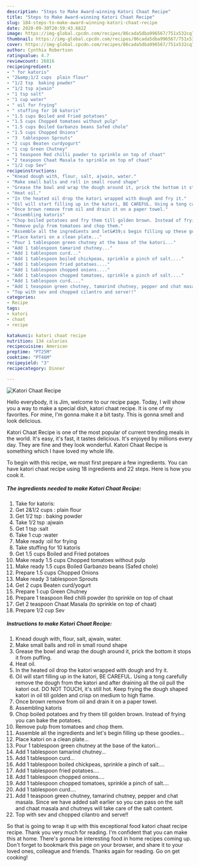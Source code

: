 ```yaml
---
description: "Steps to Make Award-winning Katori Chaat Recipe"
title: "Steps to Make Award-winning Katori Chaat Recipe"
slug: 184-steps-to-make-award-winning-katori-chaat-recipe
date: 2020-09-30T20:59:43.682Z
image: https://img-global.cpcdn.com/recipes/86cada5dba996567/751x532cq70/katori-chaat-recipe-recipe-main-photo.jpg
thumbnail: https://img-global.cpcdn.com/recipes/86cada5dba996567/751x532cq70/katori-chaat-recipe-recipe-main-photo.jpg
cover: https://img-global.cpcdn.com/recipes/86cada5dba996567/751x532cq70/katori-chaat-recipe-recipe-main-photo.jpg
author: Cynthia Robertson
ratingvalue: 4.7
reviewcount: 26816
recipeingredient:
- " for katoris"
- "2&amp;1/2 cups  plain flour"
- "1/2 tsp  baking powder"
- "1/2 tsp ajwain"
- "1 tsp salt"
- "1 cup water"
- " oil for frying"
- " stuffing for 10 katoris"
- "1.5 cups Boiled and Fried potatoes"
- "1.5 cups Chopped tomatoes without pulp"
- "1.5 cups Boiled Garbanzo beans Safed chole"
- "1.5 cups Chopped Onions"
- "3  tablespoon Sprouts"
- "2 cups Beaten curdyogurt"
- "1 cup Green Chutney"
- "1 teaspoon Red chilli powder to sprinkle on top of chaat"
- "2 teaspoon Chaat Masala to sprinkle on top of chaat"
- "1/2 cup Sev"
recipeinstructions:
- "Knead dough with, flour, salt, ajwain, water."
- "Make small balls and roll in small round shape"
- "Grease the bowl and wrap the dough around it, prick the bottom it stops it from puffing."
- "Heat oil."
- "In the heated oil drop the katori wrapped with dough and fry it."
- "Oil will start filling up in the katori, BE CAREFUL. Using a tong carefully remove the dough from the katori and after draining all the oil pull the katori out. DO NOT TOUCH, it&#39;s still hot. Keep frying the dough shaped katori in oil till golden and crisp on medium to high flame."
- "Once brown remove from oil and drain it on a paper towel."
- "Assembling katoris"
- "Chop boiled potatoes and fry them till golden brown. Instead of frying you can bake the potatoes."
- "Remove pulp from tomatoes and chop them."
- "Assemble all the ingredients and let&#39;s begin filling up these goodies..."
- "Place katori on a clean plate..."
- "Pour 1 tablespoon green chutney at the base of the katori..."
- "Add 1 tablespoon tamarind chutney..."
- "Add 1 tablespoon curd..."
- "Add 1 tablespoon boiled chickpeas, sprinkle a pinch of salt...."
- "Add 1 tablespoon fried potatoes...."
- "Add 1 tablespoon chopped onions...."
- "Add 1 tablespoon chopped tomatoes, sprinkle a pinch of salt...."
- "Add 1 tablespoon curd...."
- "Add 1 teaspoon green chutney, tamarind chutney, pepper and chat masala. Since we have added salt earlier so you can pass on the salt and chaat masala and chutneys will take care of the salt content."
- "Top with sev and chopped cilantro and serve!!"
categories:
- Recipe
tags:
- katori
- chaat
- recipe

katakunci: katori chaat recipe 
nutrition: 134 calories
recipecuisine: American
preptime: "PT25M"
cooktime: "PT46M"
recipeyield: "3"
recipecategory: Dinner

---
```



![Katori Chaat Recipe](https://img-global.cpcdn.com/recipes/86cada5dba996567/751x532cq70/katori-chaat-recipe-recipe-main-photo.jpg)

Hello everybody, it is Jim, welcome to our recipe page. Today, I will show you a way to make a special dish, katori chaat recipe. It is one of my favorites. For mine, I'm gonna make it a bit tasty. This is gonna smell and look delicious.

Katori Chaat Recipe is one of the most popular of current trending meals in the world. It's easy, it's fast, it tastes delicious. It's enjoyed by millions every day. They are fine and they look wonderful. Katori Chaat Recipe is something which I have loved my whole life.




To begin with this recipe, we must first prepare a few ingredients. You can have katori chaat recipe using 18 ingredients and 22 steps. Here is how you cook it.

<!--inarticleads1-->

##### The ingredients needed to make Katori Chaat Recipe:

1. Take  for katoris:
1. Get 2&amp;1/2 cups : plain flour
1. Get 1/2 tsp : baking powder
1. Take 1/2 tsp :ajwain
1. Get 1 tsp :salt
1. Take 1 cup :water
1. Make ready  :oil for frying
1. Take  stuffing for 10 katoris
1. Get 1.5 cups Boiled and Fried potatoes
1. Make ready 1.5 cups Chopped tomatoes without pulp
1. Make ready 1.5 cups Boiled Garbanzo beans (Safed chole)
1. Prepare 1.5 cups Chopped Onions
1. Make ready 3  tablespoon Sprouts
1. Get 2 cups Beaten curd/yogurt
1. Prepare 1 cup Green Chutney
1. Prepare 1 teaspoon Red chilli powder (to sprinkle on top of chaat
1. Get 2 teaspoon Chaat Masala (to sprinkle on top of chaat)
1. Prepare 1/2 cup Sev




<!--inarticleads2-->

##### Instructions to make Katori Chaat Recipe:

1. Knead dough with, flour, salt, ajwain, water.
1. Make small balls and roll in small round shape
1. Grease the bowl and wrap the dough around it, prick the bottom it stops it from puffing.
1. Heat oil.
1. In the heated oil drop the katori wrapped with dough and fry it.
1. Oil will start filling up in the katori, BE CAREFUL. Using a tong carefully remove the dough from the katori and after draining all the oil pull the katori out. DO NOT TOUCH, it&#39;s still hot. Keep frying the dough shaped katori in oil till golden and crisp on medium to high flame.
1. Once brown remove from oil and drain it on a paper towel.
1. Assembling katoris
1. Chop boiled potatoes and fry them till golden brown. Instead of frying you can bake the potatoes.
1. Remove pulp from tomatoes and chop them.
1. Assemble all the ingredients and let&#39;s begin filling up these goodies...
1. Place katori on a clean plate...
1. Pour 1 tablespoon green chutney at the base of the katori...
1. Add 1 tablespoon tamarind chutney...
1. Add 1 tablespoon curd...
1. Add 1 tablespoon boiled chickpeas, sprinkle a pinch of salt....
1. Add 1 tablespoon fried potatoes....
1. Add 1 tablespoon chopped onions....
1. Add 1 tablespoon chopped tomatoes, sprinkle a pinch of salt....
1. Add 1 tablespoon curd....
1. Add 1 teaspoon green chutney, tamarind chutney, pepper and chat masala. Since we have added salt earlier so you can pass on the salt and chaat masala and chutneys will take care of the salt content.
1. Top with sev and chopped cilantro and serve!!




So that is going to wrap it up with this exceptional food katori chaat recipe recipe. Thank you very much for reading. I'm confident that you can make this at home. There's gonna be interesting food in home recipes coming up. Don't forget to bookmark this page on your browser, and share it to your loved ones, colleague and friends. Thanks again for reading. Go on get cooking!
